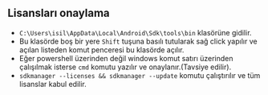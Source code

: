 ## Lisansları onaylama

- `C:\Users\isil\AppData\Local\Android\Sdk\tools\bin` klasörüne gidilir.
- Bu klasörde boş bir yere `Shift` tuşuna basılı tutularak sağ click yapılır ve açılan listeden komut penceresi bu klasörde açılır.
- Eğer powershell üzerinden değil windows komut satırı üzerinden çalışılmak isterse `cmd` komutu yazılır ve onaylanır.(Tavsiye edilir).
- `sdkmanager --licenses && sdkmanager --update` komutu çalıştırılır ve tüm lisanslar kabul edilir.
